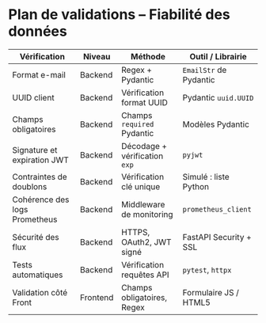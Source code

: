 # Plan de validations – Fiabilité des données

| Vérification                  | Niveau     | Méthode                     | Outil / Librairie         |
|-------------------------------|------------|-----------------------------|---------------------------|
| Format e-mail                 | Backend    | Regex + Pydantic            | `EmailStr` de Pydantic    |
| UUID client                   | Backend    | Vérification format UUID    | Pydantic `uuid.UUID`      |
| Champs obligatoires           | Backend    | Champs `required` Pydantic  | Modèles Pydantic          |
| Signature et expiration JWT   | Backend    | Décodage + vérification `exp` | `pyjwt`                   |
| Contraintes de doublons       | Backend    | Vérification clé unique     | Simulé : liste Python     |
| Cohérence des logs Prometheus | Backend    | Middleware de monitoring    | `prometheus_client`       |
| Sécurité des flux             | Backend    | HTTPS, OAuth2, JWT signé    | FastAPI Security + SSL    |
| Tests automatiques            | Backend    | Vérification requêtes API   | `pytest`, `httpx`         |
| Validation côté Front         | Frontend   | Champs obligatoires, Regex  | Formulaire JS / HTML5     |
